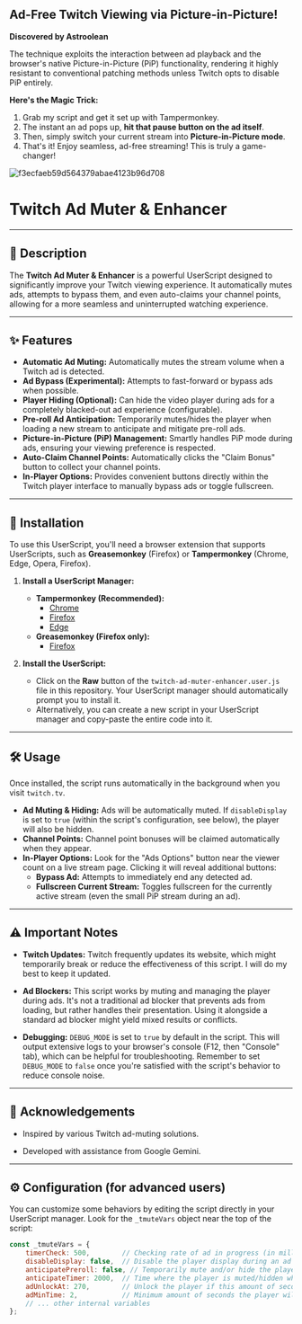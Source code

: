 ## Ad-Free Twitch Viewing via Picture-in-Picture!

**Discovered by Astroolean**

The technique exploits the interaction between ad playback and the browser's native Picture-in-Picture (PiP) functionality, rendering it highly resistant to conventional patching methods unless Twitch opts to disable PiP entirely.

**Here's the Magic Trick:**

1.  Grab my script and get it set up with Tampermonkey.
2.  The instant an ad pops up, **hit that pause button on the ad itself**.
3.  Then, simply switch your current stream into **Picture-in-Picture mode**.
4.  That's it! Enjoy seamless, ad-free streaming! This is truly a game-changer!


![f3ecfaeb59d564379abae4123b96d708](https://github.com/user-attachments/assets/f76c6dc4-45a1-43c2-bb68-bc1c2e3161c9)










# Twitch Ad Muter & Enhancer

---

## 📝 Description

The **Twitch Ad Muter & Enhancer** is a powerful UserScript designed to significantly improve your Twitch viewing experience. It automatically mutes ads, attempts to bypass them, and even auto-claims your channel points, allowing for a more seamless and uninterrupted watching experience.

---

## ✨ Features

* **Automatic Ad Muting:** Automatically mutes the stream volume when a Twitch ad is detected.
* **Ad Bypass (Experimental):** Attempts to fast-forward or bypass ads when possible.
* **Player Hiding (Optional):** Can hide the video player during ads for a completely blacked-out ad experience (configurable).
* **Pre-roll Ad Anticipation:** Temporarily mutes/hides the player when loading a new stream to anticipate and mitigate pre-roll ads.
* **Picture-in-Picture (PiP) Management:** Smartly handles PiP mode during ads, ensuring your viewing preference is respected.
* **Auto-Claim Channel Points:** Automatically clicks the "Claim Bonus" button to collect your channel points.
* **In-Player Options:** Provides convenient buttons directly within the Twitch player interface to manually bypass ads or toggle fullscreen.

---

## 🚀 Installation

To use this UserScript, you'll need a browser extension that supports UserScripts, such as **Greasemonkey** (Firefox) or **Tampermonkey** (Chrome, Edge, Opera, Firefox).

1.  **Install a UserScript Manager:**
    * **Tampermonkey (Recommended):**
        * [Chrome](https://chrome.google.com/webstore/detail/tampermonkey/dhdgffkkebhmkfjojejmpbldmpobfkfo)
        * [Firefox](https://addons.mozilla.org/en-US/firefox/addon/tampermonkey/)
        * [Edge](https://microsoftedge.microsoft.com/addons/detail/tampermonkey/iikmkjmpbldcldadghiekaagalnnlpgr)
    * **Greasemonkey (Firefox only):**
        * [Firefox](https://addons.mozilla.org/en-US/firefox/addon/greasemonkey/)

2.  **Install the UserScript:**
    * Click on the **Raw** button of the `twitch-ad-muter-enhancer.user.js` file in this repository. Your UserScript manager should automatically prompt you to install it.
    * Alternatively, you can create a new script in your UserScript manager and copy-paste the entire code into it.

---

## 🛠️ Usage

Once installed, the script runs automatically in the background when you visit `twitch.tv`.

* **Ad Muting & Hiding:** Ads will be automatically muted. If `disableDisplay` is set to `true` (within the script's configuration, see below), the player will also be hidden.
* **Channel Points:** Channel point bonuses will be claimed automatically when they appear.
* **In-Player Options:** Look for the "Ads Options" button near the viewer count on a live stream page. Clicking it will reveal additional buttons:
    * **Bypass Ad:** Attempts to immediately end any detected ad.
    * **Fullscreen Current Stream:** Toggles fullscreen for the currently active stream (even the small PiP stream during an ad).

---

## ⚠️ Important Notes

* **Twitch Updates:** Twitch frequently updates its website, which might temporarily break or reduce the effectiveness of this script. I will do my best to keep it updated.

* **Ad Blockers:** This script works by muting and managing the player during ads. It's not a traditional ad blocker that prevents ads from loading, but rather handles their presentation. Using it alongside a standard ad blocker might yield mixed results or conflicts.

* **Debugging:** `DEBUG_MODE` is set to `true` by default in the script. This will output extensive logs to your browser's console (F12, then "Console" tab), which can be helpful for troubleshooting. Remember to set `DEBUG_MODE` to `false` once you're satisfied with the script's behavior to reduce console noise.

---

## 🙏 Acknowledgements

* Inspired by various Twitch ad-muting solutions.

* Developed with assistance from Google Gemini.

---

## ⚙️ Configuration (for advanced users)

You can customize some behaviors by editing the script directly in your UserScript manager. Look for the `_tmuteVars` object near the top of the script:

```javascript
const _tmuteVars = {
    timerCheck: 500,        // Checking rate of ad in progress (in milliseconds; recommended: 250 - 1000)
    disableDisplay: false,  // Disable the player display during an ad (true = yes, false = no (default))
    anticipatePreroll: false, // Temporarily mute and/or hide the player when loading a new stream to anticipate a pre-roll ad (true = yes, false = no (default))
    anticipateTimer: 2000,  // Time where the player is muted/hidden when loading a new stream for pre-roll anticipation (in milliseconds)
    adUnlockAt: 270,        // Unlock the player if this amount of seconds elapsed during an ad (in seconds)
    adMinTime: 2,           // Minimum amount of seconds the player will be muted/hidden since an ad started (in seconds)
    // ... other internal variables
};
